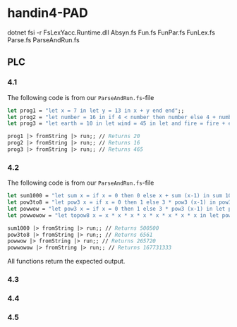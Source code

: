 # handin4-PAD

dotnet fsi -r FsLexYacc.Runtime.dll Absyn.fs Fun.fs FunPar.fs FunLex.fs Parse.fs ParseAndRun.fs

## PLC

### 4.1

The following code is from our `ParseAndRun.fs`-file

```fsharp
let prog1 = "let x = 7 in let y = 13 in x + y end end";;
let prog2 = "let number = 16 in if 4 < number then number else 4 + number end";;
let prog3 = "let earth = 10 in let wind = 45 in let and fire = fire + earth * wind in and 15 end end end";;

prog1 |> fromString |> run;; // Returns 20
prog2 |> fromString |> run;; // Returns 16
prog3 |> fromString |> run;; // Returns 465
```

### 4.2

The following code is from our `ParseAndRun.fs`-file

```fsharp
let sum1000 = "let sum x = if x = 0 then 0 else x + sum (x-1) in sum 1000 end";;
let pow3to8 = "let pow3 x = if x = 0 then 1 else 3 * pow3 (x-1) in pow3 8 end"
let powwow = "let pow3 x = if x = 0 then 1 else 3 * pow3 (x-1) in let powsum x = if x = 0 then pow3 0 else pow3 x + powsum (x-1) in powsum 11 end end"
let powwowow = "let topow8 x = x * x * x * x * x * x * x * x in let powsum x = if x = 0 then 0 else topow8 x + powsum (x-1) in powsum 10 end end";;

sum1000 |> fromString |> run;; // Returns 500500
pow3to8 |> fromString |> run;; // Returns 6561
powwow |> fromString |> run;; // Returns 265720
powwowow |> fromString |> run;; // Returns 167731333
```

All functions return the expected output.

### 4.3

### 4.4

### 4.5
